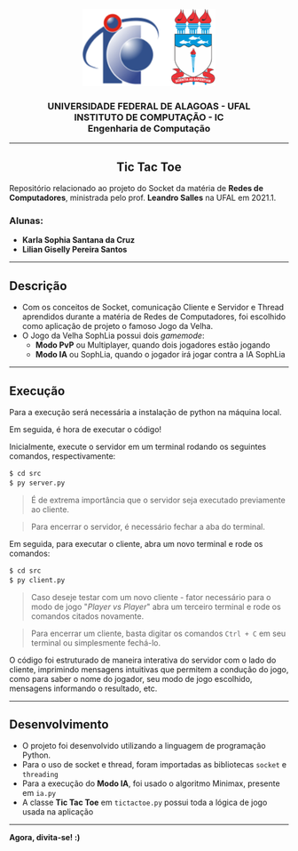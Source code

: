 <p align="center">
  <img src= logo.png />
</p>

<h3 align="center"><strong> UNIVERSIDADE FEDERAL DE ALAGOAS - UFAL </strong><br /> <strong> INSTITUTO DE COMPUTAÇÃO - IC </strong> <br /> <strong> Engenharia de Computação </strong></h3 >

---

<h2 align= "center"><strong> Tic Tac Toe </strong></h3>

Repositório relacionado ao projeto do Socket da matéria de **Redes de Computadores**, ministrada pelo prof. **Leandro Salles** na UFAL em 2021.1.

### Alunas:

- **Karla Sophia Santana da Cruz**
- **Lilian Giselly Pereira Santos**

---

## Descrição

- Com os conceitos de Socket, comunicação Cliente e Servidor e Thread aprendidos durante a matéria de Redes de Computadores, foi escolhido como aplicação de projeto o famoso Jogo da Velha.
- O Jogo da Velha SophLia possui dois _gamemode_:
  - **Modo PvP** ou Multiplayer, quando dois jogadores estão jogando
  - **Modo IA** ou SophLia, quando o jogador irá jogar contra a IA SophLia

---

## Execução

Para a execução será necessária a instalação de python na máquina local.

Em seguida, é hora de executar o código!

Inicialmente, execute o servidor em um terminal rodando os seguintes comandos, respectivamente:

```bash
$ cd src
$ py server.py
```

> É de extrema importância que o servidor seja executado previamente ao cliente.

> Para encerrar o servidor, é necessário fechar a aba do terminal.

Em seguida, para executar o cliente, abra um novo terminal e rode os comandos:

```bash
$ cd src
$ py client.py
```

> Caso deseje testar com um novo cliente - fator necessário para o modo de jogo "_Player vs Player_" abra um terceiro terminal e rode os comandos citados novamente.

> Para encerrar um cliente, basta digitar os comandos `Ctrl + C` em seu terminal ou simplesmente fechá-lo.

O código foi estruturado de maneira interativa do servidor com o lado do cliente, imprimindo mensagens intuitivas que permitem a condução do jogo, como para saber o nome do jogador, seu modo de jogo escolhido, mensagens informando o resultado, etc.

---

## Desenvolvimento

- O projeto foi desenvolvido utilizando a linguagem de programação Python.
- Para o uso de socket e thread, foram importadas as bibliotecas <code>socket</code> e <code>threading</code>
- Para a execução do **Modo IA**, foi usado o algoritmo Minimax, presente em <code>ia.py</code>
- A classe **Tic Tac Toe** em <code>tictactoe.py</code> possui toda a lógica de jogo usada na aplicação

---

**Agora, divita-se! :)**
